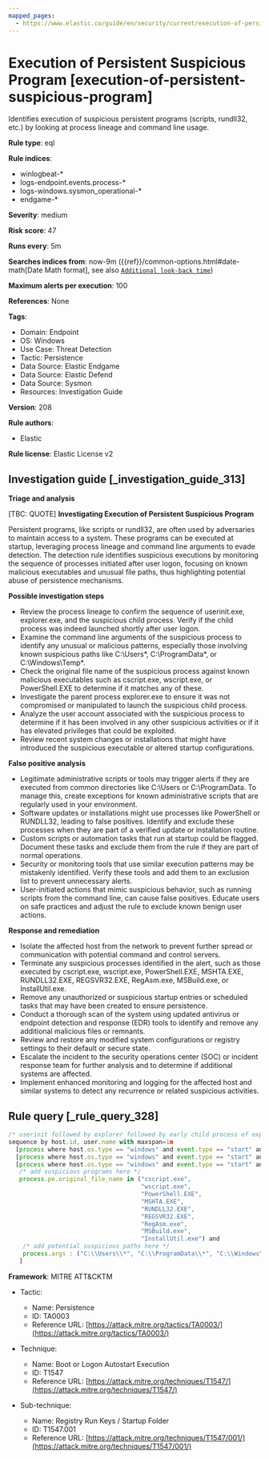 ```yaml
---
mapped_pages:
  - https://www.elastic.co/guide/en/security/current/execution-of-persistent-suspicious-program.html
---
```


# Execution of Persistent Suspicious Program [execution-of-persistent-suspicious-program]

Identifies execution of suspicious persistent programs (scripts, rundll32, etc.) by looking at process lineage and command line usage.

**Rule type**: eql

**Rule indices**:

* winlogbeat-*
* logs-endpoint.events.process-*
* logs-windows.sysmon_operational-*
* endgame-*

**Severity**: medium

**Risk score**: 47

**Runs every**: 5m

**Searches indices from**: now-9m ({{ref}}/common-options.html#date-math[Date Math format], see also [`Additional look-back time`](docs-content://solutions/security/detect-and-alert/create-detection-rule.md#rule-schedule))

**Maximum alerts per execution**: 100

**References**: None

**Tags**:

* Domain: Endpoint
* OS: Windows
* Use Case: Threat Detection
* Tactic: Persistence
* Data Source: Elastic Endgame
* Data Source: Elastic Defend
* Data Source: Sysmon
* Resources: Investigation Guide

**Version**: 208

**Rule authors**:

* Elastic

**Rule license**: Elastic License v2

## Investigation guide [_investigation_guide_313]

**Triage and analysis**

[TBC: QUOTE]
**Investigating Execution of Persistent Suspicious Program**

Persistent programs, like scripts or rundll32, are often used by adversaries to maintain access to a system. These programs can be executed at startup, leveraging process lineage and command line arguments to evade detection. The detection rule identifies suspicious executions by monitoring the sequence of processes initiated after user logon, focusing on known malicious executables and unusual file paths, thus highlighting potential abuse of persistence mechanisms.

**Possible investigation steps**

* Review the process lineage to confirm the sequence of userinit.exe, explorer.exe, and the suspicious child process. Verify if the child process was indeed launched shortly after user logon.
* Examine the command line arguments of the suspicious process to identify any unusual or malicious patterns, especially those involving known suspicious paths like C:\Users*, C:\ProgramData\*, or C:\Windows\Temp\*.
* Check the original file name of the suspicious process against known malicious executables such as cscript.exe, wscript.exe, or PowerShell.EXE to determine if it matches any of these.
* Investigate the parent process explorer.exe to ensure it was not compromised or manipulated to launch the suspicious child process.
* Analyze the user account associated with the suspicious process to determine if it has been involved in any other suspicious activities or if it has elevated privileges that could be exploited.
* Review recent system changes or installations that might have introduced the suspicious executable or altered startup configurations.

**False positive analysis**

* Legitimate administrative scripts or tools may trigger alerts if they are executed from common directories like C:\Users or C:\ProgramData. To manage this, create exceptions for known administrative scripts that are regularly used in your environment.
* Software updates or installations might use processes like PowerShell or RUNDLL32, leading to false positives. Identify and exclude these processes when they are part of a verified update or installation routine.
* Custom scripts or automation tasks that run at startup could be flagged. Document these tasks and exclude them from the rule if they are part of normal operations.
* Security or monitoring tools that use similar execution patterns may be mistakenly identified. Verify these tools and add them to an exclusion list to prevent unnecessary alerts.
* User-initiated actions that mimic suspicious behavior, such as running scripts from the command line, can cause false positives. Educate users on safe practices and adjust the rule to exclude known benign user actions.

**Response and remediation**

* Isolate the affected host from the network to prevent further spread or communication with potential command and control servers.
* Terminate any suspicious processes identified in the alert, such as those executed by cscript.exe, wscript.exe, PowerShell.EXE, MSHTA.EXE, RUNDLL32.EXE, REGSVR32.EXE, RegAsm.exe, MSBuild.exe, or InstallUtil.exe.
* Remove any unauthorized or suspicious startup entries or scheduled tasks that may have been created to ensure persistence.
* Conduct a thorough scan of the system using updated antivirus or endpoint detection and response (EDR) tools to identify and remove any additional malicious files or remnants.
* Review and restore any modified system configurations or registry settings to their default or secure state.
* Escalate the incident to the security operations center (SOC) or incident response team for further analysis and to determine if additional systems are affected.
* Implement enhanced monitoring and logging for the affected host and similar systems to detect any recurrence or related suspicious activities.


## Rule query [_rule_query_328]

```js
/* userinit followed by explorer followed by early child process of explorer (unlikely to be launched interactively) within 1m */
sequence by host.id, user.name with maxspan=1m
  [process where host.os.type == "windows" and event.type == "start" and process.name : "userinit.exe" and process.parent.name : "winlogon.exe"]
  [process where host.os.type == "windows" and event.type == "start" and process.name : "explorer.exe"]
  [process where host.os.type == "windows" and event.type == "start" and process.parent.name : "explorer.exe" and
   /* add suspicious programs here */
   process.pe.original_file_name in ("cscript.exe",
                                     "wscript.exe",
                                     "PowerShell.EXE",
                                     "MSHTA.EXE",
                                     "RUNDLL32.EXE",
                                     "REGSVR32.EXE",
                                     "RegAsm.exe",
                                     "MSBuild.exe",
                                     "InstallUtil.exe") and
    /* add potential suspicious paths here */
    process.args : ("C:\\Users\\*", "C:\\ProgramData\\*", "C:\\Windows\\Temp\\*", "C:\\Windows\\Tasks\\*", "C:\\PerfLogs\\*", "C:\\Intel\\*")
   ]
```

**Framework**: MITRE ATT&CKTM

* Tactic:

    * Name: Persistence
    * ID: TA0003
    * Reference URL: [https://attack.mitre.org/tactics/TA0003/](https://attack.mitre.org/tactics/TA0003/)

* Technique:

    * Name: Boot or Logon Autostart Execution
    * ID: T1547
    * Reference URL: [https://attack.mitre.org/techniques/T1547/](https://attack.mitre.org/techniques/T1547/)

* Sub-technique:

    * Name: Registry Run Keys / Startup Folder
    * ID: T1547.001
    * Reference URL: [https://attack.mitre.org/techniques/T1547/001/](https://attack.mitre.org/techniques/T1547/001/)



